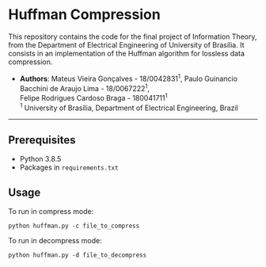 # Huffman Compression

This repository contains the code for the final project of Information Theory, from the Department of Electrical Engineering of University of Brasília. It consists in an implementation of the Huffman algorithm for lossless data compression.

* **Authors**:
Mateus Vieira Gonçalves - 18/0042831<sup>1</sup>,
Paulo Guinancio Bacchini de Araujo Lima - 18/0067222<sup>1</sup>,  
Felipe Rodrigues Cardoso Braga - 180041711<sup>1</sup>  
<sup>1</sup> University of Brasília, Department of Electrical Engineering, Brazil 

-------------------------

## Prerequisites

* Python 3.8.5
* Packages in `requirements.txt`

## Usage

To run in compress mode:  
```
python huffman.py -c file_to_compress  
```
To run in decompress mode:  
```
python huffman.py -d file_to_decompress  
```
